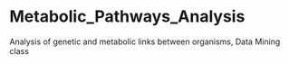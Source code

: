 # Metabolic_Pathways_Analysis
Analysis of genetic and metabolic links between organisms, Data Mining class

